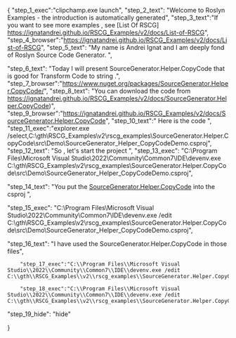 {
    "step_1_exec":"clipchamp.exe launch",
    "step_2_text": "Welcome to Roslyn Examples - the introduction is automatically generated",
    "step_3_text":"If you want to see more examples , see  [List Of RSCG] https://ignatandrei.github.io/RSCG_Examples/v2/docs/List-of-RSCG",
    "step_4_browser":"https://ignatandrei.github.io/RSCG_Examples/v2/docs/List-of-RSCG",
    "step_5_text": "My name is Andrei Ignat and I am deeply fond of Roslyn Source Code Generator. ",

"step_6_text": "Today I will present SourceGenerator.Helper.CopyCode  that is good for Transform Code to string .",
"step_7_browser":"https://www.nuget.org/packages/SourceGenerator.Helper.CopyCode/",
"step_8_text": "You can download the code from https://ignatandrei.github.io/RSCG_Examples/v2/docs/SourceGenerator.Helper.CopyCode)",
"step_9_browser":"https://ignatandrei.github.io/RSCG_Examples/v2/docs/SourceGenerator.Helper.CopyCode",
"step_10_text":" Here is the code ",
"step_11_exec":"explorer.exe /select,C:\\gth\\RSCG_Examples\\v2\\rscg_examples\\SourceGenerator.Helper.CopyCode\\src\\Demo\\SourceGenerator_Helper_CopyCodeDemo.csproj",
"step_12_text": "So , let's start the project ",
"step_13_exec": "C:\\Program Files\\Microsoft Visual Studio\\2022\\Community\\Common7\\IDE\\devenv.exe C:\\gth\\RSCG_Examples\\v2\\rscg_examples\\SourceGenerator.Helper.CopyCode\\src\\Demo\\SourceGenerator_Helper_CopyCodeDemo.csproj",

"step_14_text": "You put the  [SourceGenerator.Helper.CopyCode](https://www.nuget.org/packages/SourceGenerator.Helper.CopyCode/) into the csproj ",

"step_15_exec": "C:\\Program Files\\Microsoft Visual Studio\\2022\\Community\\Common7\\IDE\\devenv.exe /edit C:\\gth\\RSCG_Examples\\v2\\rscg_examples\\SourceGenerator.Helper.CopyCode\\src\\Demo\\SourceGenerator_Helper_CopyCodeDemo.csproj",

"step_16_text": "I have used the SourceGenerator.Helper.CopyCode in those files",


        "step_17_exec":"C:\\Program Files\\Microsoft Visual Studio\\2022\\Community\\Common7\\IDE\\devenv.exe /edit C:\\gth\\RSCG_Examples\\v2\\rscg_examples\\SourceGenerator.Helper.CopyCode\\src\\Demo\\Person.cs",
    
        "step_18_exec":"C:\\Program Files\\Microsoft Visual Studio\\2022\\Community\\Common7\\IDE\\devenv.exe /edit C:\\gth\\RSCG_Examples\\v2\\rscg_examples\\SourceGenerator.Helper.CopyCode\\src\\Demo\\Program.cs",
    
"step_19_hide": "hide"


}